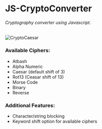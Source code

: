 # JS-CryptoConverter

###### *Cryptography converter using Javascript.*


![CryptoCaesar](https://user-images.githubusercontent.com/50811019/185775316-704e00ee-6dae-428d-bfb9-d13a74de6ffc.gif)

### Available Ciphers:
- Atbash
- Alpha Numeric
- Caesar (default shift of 3)
- Rot13 (Ceasar shift of 13)
- Morse Code
- Binary
- Reverse



### Additional Features:
- Character/string blocking
- Keyword shift option for available ciphers
